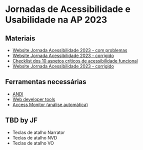 
# Jornadas de Acessibilidade e Usabilidade na AP 2023

## Materiais
-  [Website Jornada Acessibilidade 2023 - com problemas]()
-  [Website Jornada Acessibilidade 2023 - corrigido]()
-  [Checklist dos 10 aspetos críticos de acessibilidade funcional](checklist-10aspetos.html)
-  [Website Jornada Acessibilidade 2023 - corrigido](ficheiros/template-relatorio.pdf)

## Ferramentas necessárias
- [ANDI](https://www.ssa.gov/accessibility/andi/help/install.html)
- [Web developer tools](https://chrome.google.com/webstore/detail/web-developer/bfbameneiokkgbdmiekhjnmfkcnldhhm)
- [Access Monitor (análise automática)](https://chrome.google.com/webstore/detail/web-developer/bfbameneiokkgbdmiekhjnmfkcnldhhm)

## TBD by JF

- Teclas de atalho Narrator
- Teclas de atalho NVD
- Teclas de atalho VO

